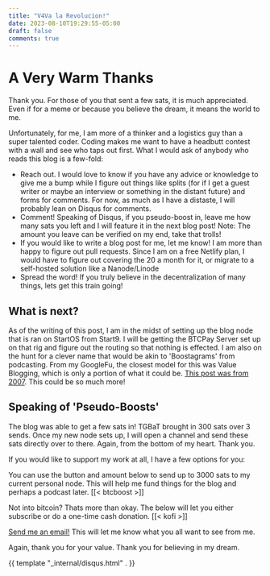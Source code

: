 ```yaml
---
title: "V4Va la Revolucion!"
date: 2023-08-10T19:29:55-05:00
draft: false
comments: true
---
```

# A Very Warm Thanks

Thank you. For those of you that sent a few sats, it is much appreciated. Even if for a meme or because you believe the dream, it means the world to me. 

Unfortunately, for me, I am more of a thinker and a logistics guy than a super talented coder. Coding makes me want to have a headbutt contest with a wall and see who taps out first. 
What I would ask of anybody who reads this blog is a few-fold:

- Reach out. I would love to know if you have any advice or knowledge to give me a bump while I figure out things like splits (for if I get a guest writer or maybe an interview or something in the distant future) and forms for comments. For now, as much as I have a distaste, I will probably lean on Disqus for comments. 
- Comment! Speaking of Disqus, if you pseudo-boost in, leave me how many sats you left and I will feature it in the next blog post! Note: The amount you leave can be verified on my end, take that trolls!
- If you would like to write a blog post for me, let me know! I am more than happy to figure out pull requests. Since I am on a free Netlify plan, I would have to figure out covering the 20 a month for it, or migrate to a self-hosted solution like a Nanode/Linode
- Spread the word! If you truly believe in the decentralization of many things, lets get this train going!

## What is next?

As of the writing of this post, I am in the midst of setting up the blog node that is ran on StartOS from Start9. I will be getting the BTCPay Server set up on that rig and figure out the routing so that nothing is effected. 
I am also on the hunt for a clever name that would be akin to 'Boostagrams' from podcasting. From my GoogleFu, the closest model for this was Value Blogging, which is only a portion of what it could be. [This post was from 2007](https://problogger.com/value-blogging-a-new-model-for-success/). This could be so much more!

## Speaking of 'Pseudo-Boosts'

The blog was able to get a few sats in! TGBaT brought in 300 sats over 3 sends. Once my new node sets up, I will open a channel and send these sats directly over to there. 
Again, from the bottom of my heart. Thank you. 


If you would like to support my work at all, I have a few options for you:

You can use the button and amount below to send up to 3000 sats to my current personal node. This will help me fund things for the blog and perhaps a podcast later. 
[[< btcboost >]]

Not into bitcoin? Thats more than okay. The below will let you either subscribe or do a one-time cash donation. 
[[< kofi >]]

[Send me an email!](mailto:tgdhaku@proton.me) This will let me know what you all want to see from me. 

Again, thank you for your value. Thank you for believing in my dream. 

{{ template "_internal/disqus.html" . }}

